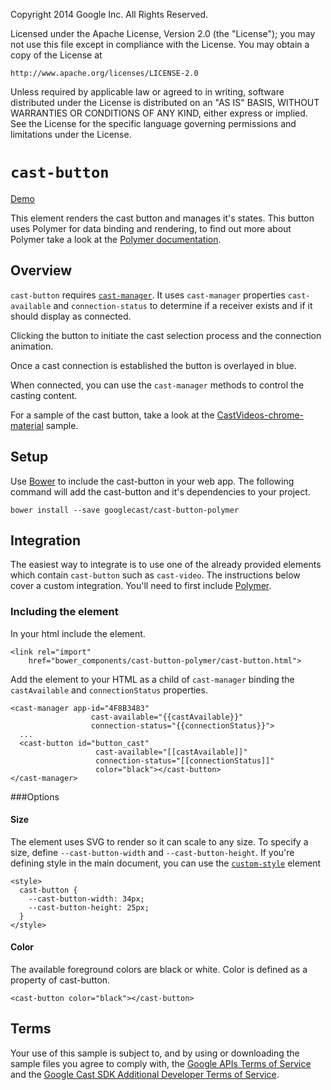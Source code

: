 Copyright 2014 Google Inc. All Rights Reserved.

Licensed under the Apache License, Version 2.0 (the "License");
you may not use this file except in compliance with the License.
You may obtain a copy of the License at

    http://www.apache.org/licenses/LICENSE-2.0

Unless required by applicable law or agreed to in writing, software
distributed under the License is distributed on an "AS IS" BASIS,
WITHOUT WARRANTIES OR CONDITIONS OF ANY KIND, either express or implied.
See the License for the specific language governing permissions and
limitations under the License.

# `cast-button`
[Demo](http://googlecast.github.io/cast-button-polymer/demo.html)

This element renders the cast button and manages it's states.  This button uses Polymer for data 
binding and rendering, to find out more about Polymer take a look at the 
[Polymer documentation](https://www.polymer-project.org).

## Overview
`cast-button` requires [`cast-manager`](http://github.com/googlecast/cast-manager-polymer).  It 
uses `cast-manager` properties `cast-available` and 
`connection-status` to determine if a receiver exists and if it should display as connected.

Clicking the button to initiate the cast selection process and the connection animation.

Once a cast connection is established the button is overlayed in blue.

When connected, you can use the `cast-manager` methods to control the casting content.

For a sample of the cast button, take a look at the 
[CastVideos-chrome-material](https://github.com/googlecast/CastVideos-chrome-material) sample.

## Setup
Use [Bower](http://bower.io/) to include the cast-button in your web app.  The following command 
will add the cast-button and it's dependencies to your project.

    bower install --save googlecast/cast-button-polymer

## Integration
The easiest way to integrate is to use one of the already provided elements which contain 
`cast-button` such as `cast-video`.  The instructions below cover a custom integration.  You'll need to 
first include 
[Polymer](https://www.polymer-project.org/).

### Including the element
In your html include the element.

    <link rel="import"
        href="bower_components/cast-button-polymer/cast-button.html">


Add the element to your HTML as a child of `cast-manager` binding the `castAvailable` and 
`connectionStatus` properties.

    <cast-manager app-id="4F8B3483"
                      cast-available="{{castAvailable}}"
                      connection-status="{{connectionStatus}}">
      ...
      <cast-button id="button_cast"
                       cast-available="[[castAvailable]]"
                       connection-status="[[connectionStatus]]"
                       color="black"></cast-button>
    </cast-manager>

###Options

#### Size
The element uses SVG to render so it can scale to any size.  To specify a size, define 
`--cast-button-width` and `--cast-button-height`.  If you're defining style in the main document,
 you can use the [`custom-style`](https://www.polymer-project.org/1.0/docs/devguide/styling.html#custom-style) element

    <style>
      cast-button {
        --cast-button-width: 34px;
        --cast-button-height: 25px;
      }
    </style>  

#### Color
The available foreground colors are black or white.  Color is defined as a 
property of cast-button.

    <cast-button color="black"></cast-button>

## Terms
Your use of this sample is subject to, and by using or downloading the sample files you agree to comply with, the [Google APIs Terms of Service](https://developers.google.com/terms/) and the [Google Cast SDK Additional Developer Terms of Service](https://developers.google.com/cast/docs/terms/).
